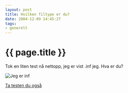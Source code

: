 ```yaml
---
layout: post
title: Hvilken filtype er du?
date: 2004-12-09 14:45:27
tags: 
- generelt
---
```


{{ page.title }}
================

Tok en liten test nå nettopp, jeg er vist .inf jeg. Hva er du?

<img src="http://stuff.slaskdot.org/inf.jpg" alt="Jeg er inf" />

[Ta testen du også](http://www.bbspot.com/News/2004/10/extension_quiz.php)